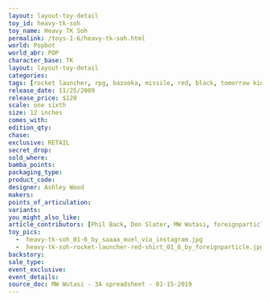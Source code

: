 ```yaml
---
layout: layout-toy-detail 
toy_id: heavy-tk-soh
toy_name: Heavy TK Soh
permalink: /toys-1-6/heavy-tk-soh.html
world: Popbot
world_abr: POP
character_base: TK
layout: layout-toy-detail
categories: 
tags: [rocket launcher, rpg, bazooka, missile, red, black, tomorrow king]
release_date: 11/25/2009
release_price: $120 
scale: one sixth
size: 12 inches
comes_with: 
edition_qty: 
chase: 
exclusive: RETAIL
secret_drop: 
sold_where: 
bamba_points: 
packaging_type: 
product_code:
designer: Ashley Wood
makers: 
points_of_articulation: 
variants: 
you_might_also_like: 
article_contributors: [Phil Back, Don Slater, MW Wutasi, foreignparticle, saaaa_muel]
toy_pics: 
  -  heavy-tk-soh_01-6_by_saaaa_muel_via_instagram.jpg
  -  heavy-tk-soh-rocket-launcher-red-shirt_01_6_by_foreignparticle.jpg
backstory: 
sale_type: 
event_exclusive: 
event_details: 
source_doc: MW Wutasi - 3A spreadsheet - 01-15-2019
---
```

